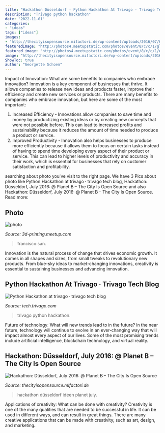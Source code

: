```yaml
---
title: "Hackathon Düsseldorf - Python Hackathon At Trivago · Trivago Tech Blog"
description: "Trivago python hackathon"
date: "2022-11-01"
categories:
- "ideas"
tags: ["ideas"]
images:
- "http://thecityisopensource.mifactori.de/wp-content/uploads/2016/07/00-Open-Source-Circular-Economy.jpg"
featuredImage: "http://photos4.meetupstatic.com/photos/event/8/c/c/1/global_433596033.jpeg"
featured_image: "http://photos4.meetupstatic.com/photos/event/8/c/c/1/global_433596033.jpeg"
image: "http://thecityisopensource.mifactori.de/wp-content/uploads/2016/07/00-Open-Source-Circular-Economy.jpg"
ShowToc: true
author: "Georgette Schoen"
---
```



Impact of Innovation: What are some benefits to companies who embrace innovation?
Innovation is a key component of businesses that thrive. It allows companies to release new ideas and products faster, improve their efficiency and create new services or products. There are many benefits to companies who embrace innovation, but here are some of the most important: 
1. Increased Efficiency - Innovations allow companies to save time and money by productizing existing ideas or by creating new concepts that were not possible before. This can lead to increased profits and sustainability because it reduces the amount of time needed to produce a product or service. 
2. Improved Productivity - Innovation also helps businesses to produce more efficiently because it allows them to focus on certain tasks instead of having to spend time developing every aspect of their product or service. This can lead to higher levels of productivity and accuracy in their work, which is essential for businesses that rely on customer satisfaction and profitability.

	

		
searching about photo you've visit to the right page. We have 3 Pics about photo like Python Hackathon at trivago · trivago tech blog, Hackathon: Düsseldorf, July 2016: @ Planet B – The City Is Open Source and also Hackathon: Düsseldorf, July 2016: @ Planet B – The City Is Open Source. Read more:
		
    
## Photo

<img loading=lazy src="http://photos4.meetupstatic.com/photos/event/8/c/c/1/global_433596033.jpeg" onerror="this.onerror=null;this.src='https://tse3.mm.bing.net/th?id=OIP.RO1Y3vn6VVmvgXZ0rAWtQwAAAA&amp;pid=15.1';" alt="photo">

_Source: 3d-printing.meetup.com_

>francisco san. 

	

Innovation is the natural process of change that drives economic growth. It comes in all shapes and sizes, from small tweaks to revolutionary new products. From blue-sky ideas to market-changing innovations, creativity is essential to sustaining businesses and advancing innovation.

    
## Python Hackathon At Trivago · Trivago Tech Blog

<img loading=lazy src="https://tech.trivago.com/img/posts/python-hackathon-2017/hero.png" onerror="this.onerror=null;this.src='https://tse3.mm.bing.net/th?id=OIP.whKpXMbI8-TuhHdIgp6vEgHaEK&amp;pid=15.1';" alt="Python Hackathon at trivago · trivago tech blog">

_Source: tech.trivago.com_

>trivago python hackathon. 

	

Future of technology: What will new trends lead to in the future?
In the near future, technology will continue to evolve in an ever-changing way that will impact almost every aspect of our lives. Some of the most promising trends include artificial intelligence, blockchain technology, and virtual reality.

    
## Hackathon: Düsseldorf, July 2016: @ Planet B – The City Is Open Source

<img loading=lazy src="http://thecityisopensource.mifactori.de/wp-content/uploads/2016/07/00-Open-Source-Circular-Economy.jpg" onerror="this.onerror=null;this.src='https://tse3.mm.bing.net/th?id=OIP.30OOHgo0FWGzihK8ZAbBhwHaEJ&amp;pid=15.1';" alt="Hackathon: Düsseldorf, July 2016: @ Planet B – The City Is Open Source">

_Source: thecityisopensource.mifactori.de_

>hackathon düsseldorf ideen planet july. 

	

Applications of creativity: What can be done with creativity?
Creativity is one of the many qualities that are needed to be successful in life. It can be used in different ways, and can result in great things. There are many creative applications that can be made with creativity, such as art, design, and marketing.

